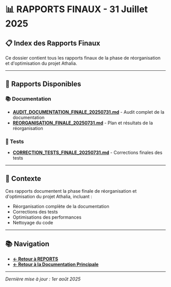 # 📊 RAPPORTS FINAUX - 31 Juillet 2025

## 📋 **Index des Rapports Finaux**

Ce dossier contient tous les rapports finaux de la phase de réorganisation et d'optimisation du projet Athalia.

---

## 📁 **Rapports Disponibles**

### **📚 Documentation**
- **[AUDIT_DOCUMENTATION_FINALE_20250731.md](./AUDIT_DOCUMENTATION_FINALE_20250731.md)** - Audit complet de la documentation
- **[REORGANISATION_FINALE_20250731.md](./REORGANISATION_FINALE_20250731.md)** - Plan et résultats de la réorganisation

### **🧪 Tests**
- **[CORRECTION_TESTS_FINALE_20250731.md](./CORRECTION_TESTS_FINALE_20250731.md)** - Corrections finales des tests

---

## 🎯 **Contexte**

Ces rapports documentent la phase finale de réorganisation et d'optimisation du projet Athalia, incluant :
- Réorganisation complète de la documentation
- Corrections des tests
- Optimisations des performances
- Nettoyage du code

---

## 📚 **Navigation**

- **[← Retour à REPORTS](../README.md)**
- **[← Retour à la Documentation Principale](../../README.md)**

---

*Dernière mise à jour : 1er août 2025* 